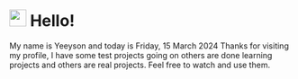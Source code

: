  <h1>
    <img src="https://emojis.slackmojis.com/emojis/images/1643510097/45343/hi.gif?1643510097" width="30"/> 
    Hello!
 </h1>
 <p>
    My name is Yeeyson and today is Friday, 15 March 2024
    Thanks for visiting my profile, I have some test projects going on others are done learning projects and others are real projects.
    Feel free to watch and use them.
 </p>